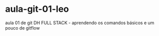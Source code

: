 # aula-git-01-leo
aula 01 de git DH FULL STACK - aprendendo os comandos básicos e um pouco de gitflow


